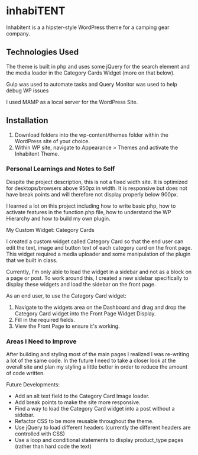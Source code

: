 # inhabiTENT

Inhabitent is a a hipster-style WordPress theme for a camping gear company.

## Technologies Used
The theme is built in php and uses some jQuery for the search element and the media loader in the Category Cards Widget (more on that below).

Gulp was used to automate tasks and Query Monitor was used to help debug WP issues

I used MAMP as a local server for the WordPress Site.

## Installation

1. Download folders into the wp-content/themes folder within the WordPress site of your choice.
2. Within WP site, navigate to Appearance > Themes and activate the Inhabitent Theme.

### Personal Learnings and Notes to Self

Despite the project description, this is not a fixed width site. It is optimized for desktops/browsers above 950px in width. It is responsive but does not have break points and will therefore not display properly below 900px.

I learned a lot on this project including how to write basic php, how to activate features in the function.php file, how to understand the WP Hierarchy and how to build my own plugin.


My Custom Widget: Category Cards

I created a custom widget called Category Card so that the end user can edit the text, image and button text of each category card on the front page. This widget required a media uploader and some manipulation of the plugin that we built in class.

Currently, I'm only able to load the widget in a sidebar and not as a block on a page or post. To work around this, I created a new sidebar specifically to display these widgets and load the sidebar on the front page.

As an end user, to use the Category Card widget: 
1. Navigate to the widgets area on the Dashboard and drag and drop the Category Card widget into the Front Page Widget Display.
2. Fill in the required fields.
3. View the Front Page to ensure it's working.

### Areas I Need to Improve

After building and styling most of the main pages I realized I was re-writing a lot of the same code. In the future I need to take a closer look at the overall site and plan my styling a little better in order to reduce the amount of code written.

Future Developments:
- Add an alt text field to the Category Card Image loader.
- Add break points to make the site more responsive.
- Find a way to load the Category Card widget into a post without a sidebar.
- Refactor CSS to be more reusable throughout the theme.
- Use jQuery to load different headers (currently the different headers are controlled with CSS)
- Use a loop and conditional statements to display product_type pages (rather than hard code the text)
